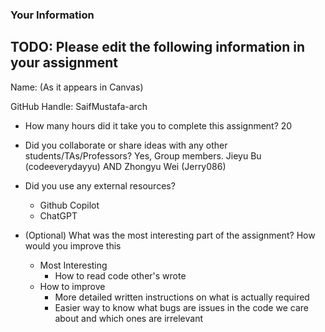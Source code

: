### Your Information

## TODO: Please edit the following information in your assignment

Name: (As it appears in Canvas)

GitHub Handle: SaifMustafa-arch

- How many hours did it take you to complete this assignment? 20

- Did you collaborate or share ideas with any other students/TAs/Professors? Yes, Group members.  Jieyu Bu (codeeverydayyu) AND Zhongyu Wei (Jerry086)

- Did you use any external resources?

    - Github Copilot
    - ChatGPT

- (Optional) What was the most interesting part of the assignment? How would you improve this 
    - Most Interesting
        - How to read code other's wrote
    - How to improve
        - More detailed written instructions on what is actually required
        - Easier way to know what bugs are issues in the code we care about and which ones are irrelevant